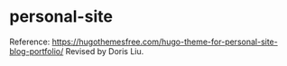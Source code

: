 # personal-site

Reference: https://hugothemesfree.com/hugo-theme-for-personal-site-blog-portfolio/
Revised by Doris Liu.
